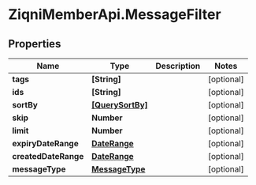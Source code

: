 # ZiqniMemberApi.MessageFilter

## Properties

Name | Type | Description | Notes
------------ | ------------- | ------------- | -------------
**tags** | **[String]** |  | [optional] 
**ids** | **[String]** |  | [optional] 
**sortBy** | [**[QuerySortBy]**](QuerySortBy.md) |  | [optional] 
**skip** | **Number** |  | [optional] 
**limit** | **Number** |  | [optional] 
**expiryDateRange** | [**DateRange**](DateRange.md) |  | [optional] 
**createdDateRange** | [**DateRange**](DateRange.md) |  | [optional] 
**messageType** | [**MessageType**](MessageType.md) |  | [optional] 


